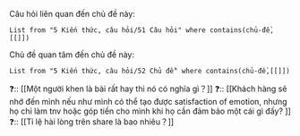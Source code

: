 Câu hỏi liên quan đến chủ đề này:
```dataview
List from "5 Kiến thức, câu hỏi/51 Câu hỏi" where contains(chủ-đề,[[]]) 
```

Chủ đề quan tâm đến chủ đề này:
```dataview
List from "5 Kiến thức, câu hỏi/52 Chủ đề" where contains(chủ-đề,[[]]) 
```

❓:: [[Một người khen là bài rất hay thì nó có nghĩa gì？]] 
❓:: [[Khách hàng sẽ nhớ đến mình nếu như mình có thể tạo được satisfaction of emotion, nhưng họ chỉ làm tnv hoặc góp tiền cho mình khi họ cần đảm bảo một cái gì đấy? ]] 
❓:: [[Tỉ lệ hài lòng trên share là bao nhiêu？]]